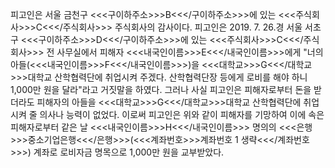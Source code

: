 피고인은 서울 금천구 <<<구이하주소>>>B<<</구이하주소>>>에 있는 <<<주식회사>>>C<<</주식회사>>> 주식회사의 감사이다. 피고인은 2019. 7. 26.경 서울 서초구 <<<구이하주소>>>D<<</구이하주소>>>에 있는 <<<주식회사>>>C<<</주식회사>>> 전 사무실에서 피해자 <<<내국인이름>>>E<<</내국인이름>>>에게 "너의 아들(<<<내국인이름>>>F<<</내국인이름>>>)을 <<<대학교>>>G<<</대학교>>>대학교 산학협력단에 취업시켜 주겠다. 산학협력단장 등에게 로비를 해야 하니 1,000만 원을 달라"라고 거짓말을 하였다.
그러나 사실 피고인은 피해자로부터 돈을 받더라도 피해자의 아들을 <<<대학교>>>G<<</대학교>>>대학교 산학협력단에 취업시켜 줄 의사나 능력이 없었다.
이로써 피고인은 위와 같이 피해자를 기망하여 이에 속은 피해자로부터 같은 날 <<<내국인이름>>>H<<</내국인이름>>> 명의의 <<<은행>>>중소기업은행<<</은행>>>(<<<계좌번호>>>계좌번호 1 생략<<</계좌번호>>>) 계좌로 로비자금 명목으로 1,000만 원을 교부받았다.
